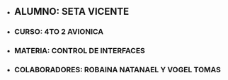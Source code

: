 - ## ALUMNO: SETA VICENTE
- ### CURSO: 4TO 2 AVIONICA
- ### MATERIA: CONTROL DE INTERFACES
- ### COLABORADORES: ROBAINA NATANAEL Y VOGEL TOMAS
